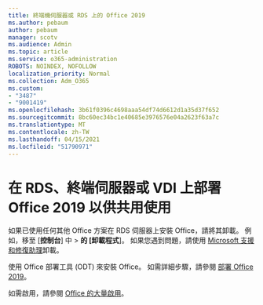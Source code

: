 ```yaml
---
title: 終端機伺服器或 RDS 上的 Office 2019
ms.author: pebaum
author: pebaum
manager: scotv
ms.audience: Admin
ms.topic: article
ms.service: o365-administration
ROBOTS: NOINDEX, NOFOLLOW
localization_priority: Normal
ms.collection: Adm_O365
ms.custom:
- "3487"
- "9001419"
ms.openlocfilehash: 3b61f0396c4698aaa54df74d6612d1a35d37f652
ms.sourcegitcommit: 8bc60ec34bc1e40685e3976576e04a2623f63a7c
ms.translationtype: MT
ms.contentlocale: zh-TW
ms.lasthandoff: 04/15/2021
ms.locfileid: "51790971"
---
```

# <a name="deploying-office-2019-for-shared-use-on-rds-terminal-server-or-vdi"></a>在 RDS、終端伺服器或 VDI 上部署 Office 2019 以供共用使用

如果已使用任何其他 Office 方案在 RDS 伺服器上安裝 Office，請將其卸載。 例如，移至 [**控制台**] 中  >  **的 [卸載程式**]。 如果您遇到問題，請使用 [Microsoft 支援和修復助理](https://aka.ms/SARA-OfficeUninstall-Alchemy)卸載。 

使用 Office 部署工具 (ODT) 來安裝 Office。 如需詳細步驟，請參閱 [部署 Office 2019](https://docs.microsoft.com/deployoffice/office2019/deploy)。

如需啟用，請參閱 [Office 的大量啟用](https://docs.microsoft.com/deployoffice/vlactivation/plan-volume-activation-of-office)。